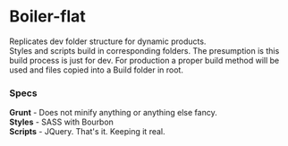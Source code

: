 # Boiler-flat

Replicates dev folder structure for dynamic products. <br>
Styles and scripts build in corresponding folders. The presumption is this build process is just for dev. For production a proper build method will be used and files copied into a Build folder in root.<br>

### Specs
**Grunt** - Does not minify anything or anything else fancy. <br>
**Styles** - SASS with Bourbon <br>
**Scripts** - JQuery. That's it. Keeping it real.
